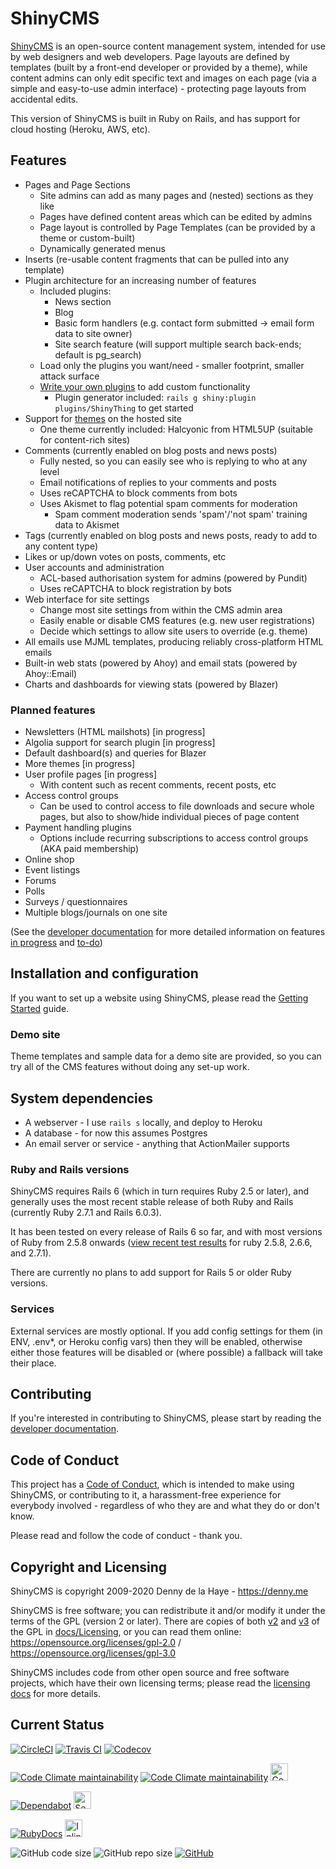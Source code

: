 # ShinyCMS

[ShinyCMS](https://shinycms.org/) is an open-source content management system, intended for use by web designers and web developers. Page layouts are defined by templates (built by a front-end developer or provided by a theme), while content admins can only edit specific text and images on each page (via a simple and easy-to-use admin interface) - protecting page layouts from accidental edits.

This version of ShinyCMS is built in Ruby on Rails, and has support for cloud hosting (Heroku, AWS, etc).


## Features

* Pages and Page Sections
  * Site admins can add as many pages and (nested) sections as they like
  * Pages have defined content areas which can be edited by admins
  * Page layout is controlled by Page Templates (can be provided by a theme or custom-built)
  * Dynamically generated menus
* Inserts (re-usable content fragments that can be pulled into any template)
* Plugin architecture for an increasing number of features
  * Included plugins:
    * News section
    * Blog
    * Basic form handlers (e.g. contact form submitted -> email form data to site owner)
    * Site search feature (will support multiple search back-ends; default is pg_search)
  * Load only the plugins you want/need - smaller footprint, smaller attack surface
  * [Write your own plugins](docs/Developer/Plugins.md) to add custom functionality
    * Plugin generator included: `rails g shiny:plugin plugins/ShinyThing` to get started
* Support for [themes](docs/Themes.md) on the hosted site
  * One theme currently included: Halcyonic from HTML5UP (suitable for content-rich sites)
* Comments (currently enabled on blog posts and news posts)
  * Fully nested, so you can easily see who is replying to who at any level
  * Email notifications of replies to your comments and posts
  * Uses reCAPTCHA to block comments from bots
  * Uses Akismet to flag potential spam comments for moderation
    * Spam comment moderation sends 'spam'/'not spam' training data to Akismet
* Tags (currently enabled on blog posts and news posts, ready to add to any content type)
* Likes or up/down votes on posts, comments, etc
* User accounts and administration
  * ACL-based authorisation system for admins (powered by Pundit)
  * Uses reCAPTCHA to block registration by bots
* Web interface for site settings
  * Change most site settings from within the CMS admin area
  * Easily enable or disable CMS features (e.g. new user registrations)
  * Decide which settings to allow site users to override (e.g. theme)
* All emails use MJML templates, producing reliably cross-platform HTML emails
* Built-in web stats (powered by Ahoy) and email stats (powered by Ahoy::Email)
* Charts and dashboards for viewing stats (powered by Blazer)

### Planned features

* Newsletters (HTML mailshots) [in progress]
* Algolia support for search plugin [in progress]
* Default dashboard(s) and queries for Blazer
* More themes [in progress]
* User profile pages [in progress]
  * With content such as recent comments, recent posts, etc
* Access control groups
  * Can be used to control access to file downloads and secure whole pages,
    but also to show/hide individual pieces of page content
* Payment handling plugins
  * Options include recurring subscriptions to access control groups (AKA paid membership)
* Online shop
* Event listings
* Forums
* Polls
* Surveys / questionnaires
* Multiple blogs/journals on one site

(See the [developer documentation](docs/Developers/index.md) for more detailed information on features [in progress](docs/Developers/in-progress.md) and [to-do](docs/Developers/TODO.md))


## Installation and configuration

If you want to set up a website using ShinyCMS, please read the [Getting Started](docs/Getting-Started.md) guide.

### Demo site

Theme templates and sample data for a demo site are provided, so you can try all of the CMS features without doing any set-up work.


## System dependencies

* A webserver - I use `rails s` locally, and deploy to Heroku
* A database - for now this assumes Postgres
* An email server or service - anything that ActionMailer supports

### Ruby and Rails versions

ShinyCMS requires Rails 6 (which in turn requires Ruby 2.5 or later), and generally uses the most recent stable release of both Ruby and Rails (currently Ruby 2.7.1 and Rails 6.0.3).

It has been tested on every release of Rails 6 so far, and with most versions of Ruby from 2.5.8 onwards ([view recent test results][test results] for ruby 2.5.8, 2.6.6, and 2.7.1).

[Test results]: https://travis-ci.com/github/denny/ShinyCMS-ruby/builds/179573547

There are currently no plans to add support for Rails 5 or older Ruby versions.

### Services

External services are mostly optional. If you add config settings for them (in ENV, .env*, or Heroku config vars) then they will be enabled, otherwise either those features will be disabled or (where possible) a fallback will take their place.


## Contributing

If you're interested in contributing to ShinyCMS, please start by reading the [developer documentation](docs/Developers/index.md).


## Code of Conduct

This project has a [Code of Conduct](docs/code-of-conduct.md), which is intended to make using ShinyCMS, or contributing to it, a harassment-free experience for everybody involved - regardless of who they are and what they do or don't know.

Please read and follow the code of conduct - thank you.


## Copyright and Licensing

ShinyCMS is copyright 2009-2020 Denny de la Haye - https://denny.me

ShinyCMS is free software; you can redistribute it and/or modify it under the terms of the GPL (version 2 or later). There are copies of both [v2](docs/Licensing/gnu-gpl-2.0.md) and [v3](docs/Licensing/gnu-gpl-3.0.md) of the GPL in [docs/Licensing](docs/Licensing/index.md), or you can read them online: https://opensource.org/licenses/gpl-2.0 / https://opensource.org/licenses/gpl-3.0

ShinyCMS includes code from other open source and free software projects, which have their own licensing terms; please read the [licensing docs](docs/Licensing/index.md) for more details.


## Current Status

[![CircleCI](https://img.shields.io/circleci/build/github/denny/ShinyCMS-ruby?label=CircleCI&logo=circleci&logoColor=white&style=for-the-badge)](https://circleci.com/gh/denny/ShinyCMS-ruby)
[![Travis CI](https://img.shields.io/travis/com/denny/ShinyCMS-ruby?label=Travis%20CI&logo=travis&logoColor=white&style=for-the-badge)](https://travis-ci.com/denny/ShinyCMS-ruby)
[![Codecov](https://img.shields.io/codecov/c/github/denny/ShinyCMS-ruby?label=Codecov&logo=codecov&logoColor=white&style=for-the-badge)](https://codecov.io/gh/denny/ShinyCMS-ruby)

[![Code Climate maintainability](https://img.shields.io/codeclimate/maintainability-percentage/denny/ShinyCMS-ruby?label=CodeClimate&logo=code-climate&style=for-the-badge)](https://codeclimate.com/github/denny/ShinyCMS-ruby/maintainability)
[![Code Climate maintainability](https://img.shields.io/codeclimate/maintainability/denny/ShinyCMS-ruby?label=CodeClimate&logo=code-climate&style=for-the-badge)](https://codeclimate.com/github/denny/ShinyCMS-ruby/maintainability)
<a href="https://codebeat.co/projects/github-com-denny-shinycms-ruby-main"><img src="https://codebeat.co/badges/97ed8fca-23b4-469e-a7fb-fd3ec7f8e4d5" alt="CodeBeat (code quality)" height="28px"></a>

[![Dependabot](https://img.shields.io/static/v1?label=Dependabot&color=brightgreen&message=enabled&logo=dependabot&style=for-the-badge)](https://rubydoc.info/github/denny/ShinyCMS-ruby)
<a href="https://hakiri.io/github/denny/ShinyCMS-ruby/main"><img src="https://hakiri.io/github/denny/ShinyCMS-ruby/main.svg" alt="Security" height="28px"></a>

[![RubyDocs](https://img.shields.io/static/v1?label=RubyDocs&color=brightgreen&message=✓&logo=ruby&style=for-the-badge)](https://rubydoc.info/github/denny/ShinyCMS-ruby)
<a href="https://inch-ci.org/github/denny/ShinyCMS-ruby"><img src="https://inch-ci.org/github/denny/ShinyCMS-ruby.svg" alt="Inline Documentation" height="28px"></a>

![GitHub code size](https://img.shields.io/github/languages/code-size/denny/ShinyCMS-ruby?logo=github&style=for-the-badge)
![GitHub repo size](https://img.shields.io/github/repo-size/denny/ShinyCMS-ruby?logo=github&style=for-the-badge)
[![GitHub](https://img.shields.io/github/license/denny/ShinyCMS-ruby?color=blue&logo=gnu&style=for-the-badge)](https://opensource.org/licenses/gpl-2.0)
